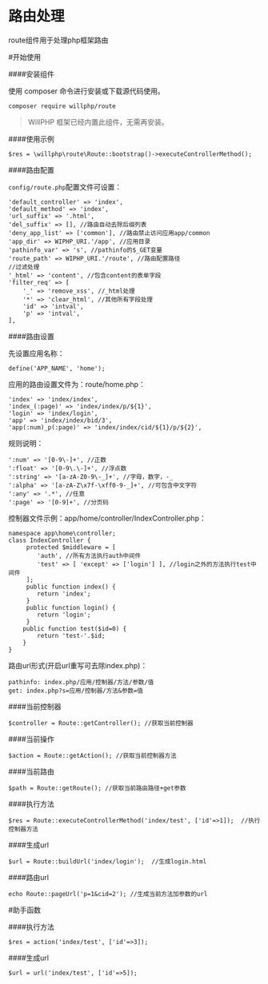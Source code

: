 # 路由处理
route组件用于处理php框架路由

#开始使用

####安装组件

使用 composer 命令进行安装或下载源代码使用。

    composer require willphp/route

> WillPHP 框架已经内置此组件，无需再安装。

####使用示例

    $res = \willphp\route\Route::bootstrap()->executeControllerMethod();

####路由配置

`config/route.php`配置文件可设置：
	
	'default_controller' => 'index',
	'default_method' => 'index',	
	'url_suffix' => '.html',
	'del_suffix' => [], //路由自动去除后缀列表
	'deny_app_list' => ['common'], //路由禁止访问应用app/common
	'app_dir' => WIPHP_URI.'/app', //应用目录
	'pathinfo_var' => 's', //pathinfo的$_GET变量
	'route_path' => WIPHP_URI.'/route', //路由配置路径	
	//过滤处理
	'_html' => 'content', //包含content的表单字段
	'filter_req' => [
		'_' => 'remove_xss', //_html处理
		'*' => 'clear_html', //其他所有字段处理
		'id' => 'intval',
		'p' => 'intval',
	],

####路由设置

先设置应用名称：

	define('APP_NAME', 'home');

应用的路由设置文件为：route/home.php：

	'index' => 'index/index',
	'index_(:page)' => 'index/index/p/${1}',
	'login' => 'index/login',
	'app' => 'index/index/bid/3',
	'app(:num)_p(:page)' => 'index/index/cid/${1}/p/${2}',	

规则说明：

	':num' => '[0-9\-]+', //正数
	':float' => '[0-9\.\-]+', //浮点数
	':string' => '[a-zA-Z0-9\-_]+', //字母，数字，-_
	':alpha' => '[a-zA-Z\x7f-\xff0-9-_]+', //可包含中文字符
	':any' => '.*', //任意
	':page' => '[0-9]+', //分页码

控制器文件示例：app/home/controller/IndexController.php：

	namespace app\home\controller;
	class IndexController {			
		 protected $middleware = [
			'auth', //所有方法执行auth中间件
			'test' => [ 'except' => ['login'] ], //login之外的方法执行test中间件
		 ];
		 public function index() { 
			return 'index';
		 }
		 public function login() { 
			return 'login';
		 }
		public function test($id=0) {
			return 'test-'.$id;
		}
	}

路由url形式(开启url重写可去除index.php)：

	pathinfo: index.php/应用/控制器/方法/参数/值
	get: index.php?s=应用/控制器/方法&参数=值

####当前控制器

	$controller = Route::getController(); //获取当前控制器

####当前操作

	$action = Route::getAction(); //获取当前控制器方法

####当前路由

	$path = Route::getRoute(); //获取当前路由路径+get参数

####执行方法

	$res = Route::executeControllerMethod('index/test', ['id'=>1]);  //执行控制器方法

####生成url

	$url = Route::buildUrl('index/login');  //生成login.html

####路由url

	echo Route::pageUrl('p=1&cid=2'); //生成当前方法加参数的url  

#助手函数

####执行方法

	$res = action('index/test', ['id'=>3]);

####生成url

	$url = url('index/test', ['id'=>5]);

